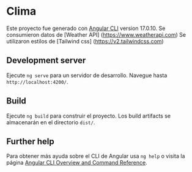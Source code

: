 # Clima

Este proyecto fue generado con [Angular CLI](https://github.com/angular/angular-cli) version 17.0.10.
Se consumieron datos de [Weather API] (https://www.weatherapi.com)
Se utilizaron estilos de [Tailwind css] (https://v2.tailwindcss.com)

## Development server

Ejecute `ng serve` para un servidor de desarrollo. Navegue hasta `http://localhost:4200/`.

## Build

Ejecute `ng build` para construir el proyecto. Los build artifacts se almacenarán en el directorio `dist/`.

## Further help

Para obtener más ayuda sobre el CLI de Angular usa `ng help` o visita la página [Angular CLI Overview and Command Reference](https://angular.io/cli).
